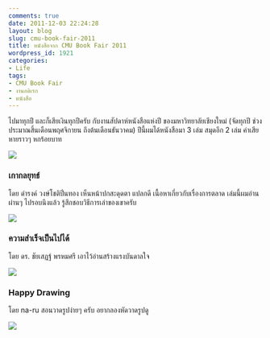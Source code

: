 ```yaml
---
comments: true
date: 2011-12-03 22:24:28
layout: blog
slug: cmu-book-fair-2011
title: หนังสือจาก CMU Book Fair 2011
wordpress_id: 1921
categories:
- Life
tags:
- CMU Book Fair
- งานอดิเรก
- หนังสือ
---
```


ไปมาทุกปี และก็เสียเงินทุกปีครับ กับงานสัปดาห์หนังสือแห่งปี ของมหาวิทยาลัยเชียงใหม่ (จัดทุกปี ช่วงประมาณสิ้นเดือนพฤศจิกายน ถึงต้นเดือนธันวาคม) ปีนี้ผมได้หนังสือมา 3 เล่ม สมุดอีก 2 เล่ม ค่าเสียหายราวๆ หกร้อยบาท

![](http://farm8.staticflickr.com/7153/6445739743_46828c6249_z.jpg)


### เกากลยุทธ์


โดย ดำรงค์ วงษ์โชติปิ่นทอง เห็นหน้าปกสะดุดตา แปลกดี เนื้อหาเกี่ยวกับเรื่องการตลาด เล่มนี้ผมอ่านผ่านๆ ไปรอบนึงแล้ว รู้สึกชอบวิธีการเล่าของเขาครับ

![](http://farm8.staticflickr.com/7155/6445742681_84da07824e_z.jpg)


### ความสำเร็จเป็นไปได้


โดย ดร. ชัยเสฏฐ์ พรหมศรี เอาไว้อ่านสร้างแรงบันดาลใจ

![](http://farm8.staticflickr.com/7020/6445746655_80cdbdbb6f_z.jpg)


### Happy Drawing


โดย na-ru สอนวาดรูปง่ายๆ ครับ อยากลองหัดวาดรูปดู

![](http://farm8.staticflickr.com/7003/6445751063_0e450e4ee6_z.jpg)
